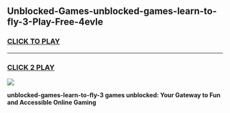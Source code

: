 
## Unblocked-Games-unblocked-games-learn-to-fly-3-Play-Free-4evle
<h3>
<a href="https://premium76.site?title=unblocked-games-learn-to-fly-3&ref=20A">CLICK TO PLAY</a></h3>
<hr>

<h3>
<a href="https://premium76.site?title=unblocked-games-learn-to-fly-3&ref=20A">CLICK 2 PLAY</a>
  
</h3>

<a href="https://premium76.site?title=unblocked-games-learn-to-fly-3&ref=20A"><img src="https://clearcache.store/games.png"></a>


**unblocked-games-learn-to-fly-3 games unblocked: Your Gateway to Fun and Accessible Online Gaming**
